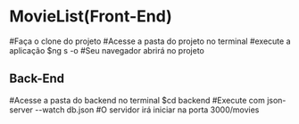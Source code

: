 # MovieList(Front-End)

#Faça o clone do projeto #Acesse a pasta do projeto no terminal #execute a aplicação $ng s -o #Seu navegador abrirá no projeto

## Back-End

#Acesse a pasta do backend no terminal $cd backend #Execute com json-server --watch db.json #O servidor irá iniciar na porta 3000/movies


